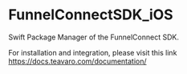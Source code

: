 # FunnelConnectSDK_iOS
Swift Package Manager of the FunnelConnect SDK.

For installation and integration, please visit this link https://docs.teavaro.com/documentation/